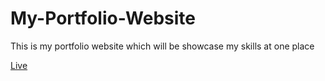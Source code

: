 # My-Portfolio-Website
This is my portfolio website which will be showcase my skills at one place

<a href="https://bishal-prasad.netlify.app/" target="_blank">Live</a>
